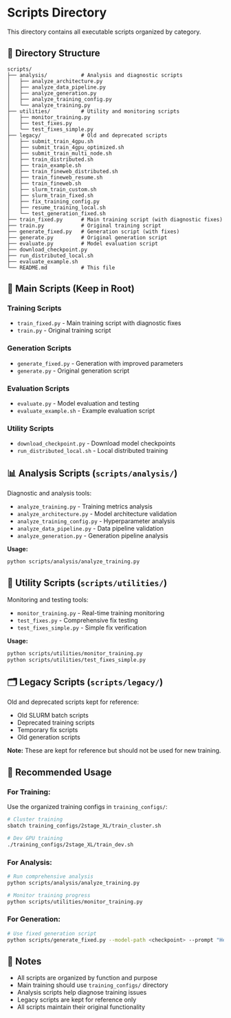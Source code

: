 # Scripts Directory

This directory contains all executable scripts organized by category.

## 📁 Directory Structure

```
scripts/
├── analysis/           # Analysis and diagnostic scripts
│   ├── analyze_architecture.py
│   ├── analyze_data_pipeline.py
│   ├── analyze_generation.py
│   ├── analyze_training_config.py
│   └── analyze_training.py
├── utilities/          # Utility and monitoring scripts
│   ├── monitor_training.py
│   ├── test_fixes.py
│   └── test_fixes_simple.py
├── legacy/             # Old and deprecated scripts
│   ├── submit_train_4gpu.sh
│   ├── submit_train_4gpu_optimized.sh
│   ├── submit_train_multi_node.sh
│   ├── train_distributed.sh
│   ├── train_example.sh
│   ├── train_fineweb_distributed.sh
│   ├── train_fineweb_resume.sh
│   ├── train_fineweb.sh
│   ├── slurm_train_custom.sh
│   ├── slurm_train_fixed.sh
│   ├── fix_training_config.py
│   ├── resume_training_local.sh
│   └── test_generation_fixed.sh
├── train_fixed.py      # Main training script (with diagnostic fixes)
├── train.py            # Original training script
├── generate_fixed.py   # Generation script (with fixes)
├── generate.py         # Original generation script
├── evaluate.py         # Model evaluation script
├── download_checkpoint.py
├── run_distributed_local.sh
├── evaluate_example.sh
└── README.md           # This file
```

## 🎯 **Main Scripts (Keep in Root)**

### **Training Scripts**
- `train_fixed.py` - Main training script with diagnostic fixes
- `train.py` - Original training script

### **Generation Scripts**
- `generate_fixed.py` - Generation with improved parameters
- `generate.py` - Original generation script

### **Evaluation Scripts**
- `evaluate.py` - Model evaluation and testing
- `evaluate_example.sh` - Example evaluation script

### **Utility Scripts**
- `download_checkpoint.py` - Download model checkpoints
- `run_distributed_local.sh` - Local distributed training

## 📊 **Analysis Scripts** (`scripts/analysis/`)

Diagnostic and analysis tools:

- `analyze_training.py` - Training metrics analysis
- `analyze_architecture.py` - Model architecture validation
- `analyze_training_config.py` - Hyperparameter analysis
- `analyze_data_pipeline.py` - Data pipeline validation
- `analyze_generation.py` - Generation pipeline analysis

**Usage:**
```bash
python scripts/analysis/analyze_training.py
```

## 🔧 **Utility Scripts** (`scripts/utilities/`)

Monitoring and testing tools:

- `monitor_training.py` - Real-time training monitoring
- `test_fixes.py` - Comprehensive fix testing
- `test_fixes_simple.py` - Simple fix verification

**Usage:**
```bash
python scripts/utilities/monitor_training.py
python scripts/utilities/test_fixes_simple.py
```

## 🗂️ **Legacy Scripts** (`scripts/legacy/`)

Old and deprecated scripts kept for reference:

- Old SLURM batch scripts
- Deprecated training scripts
- Temporary fix scripts
- Old generation scripts

**Note:** These are kept for reference but should not be used for new training.

## 🚀 **Recommended Usage**

### **For Training:**
Use the organized training configs in `training_configs/`:
```bash
# Cluster training
sbatch training_configs/2stage_XL/train_cluster.sh

# Dev GPU training
./training_configs/2stage_XL/train_dev.sh
```

### **For Analysis:**
```bash
# Run comprehensive analysis
python scripts/analysis/analyze_training.py

# Monitor training progress
python scripts/utilities/monitor_training.py
```

### **For Generation:**
```bash
# Use fixed generation script
python scripts/generate_fixed.py --model-path <checkpoint> --prompt "Hello world"
```

## 📝 **Notes**

- All scripts are organized by function and purpose
- Main training should use `training_configs/` directory
- Analysis scripts help diagnose training issues
- Legacy scripts are kept for reference only
- All scripts maintain their original functionality
